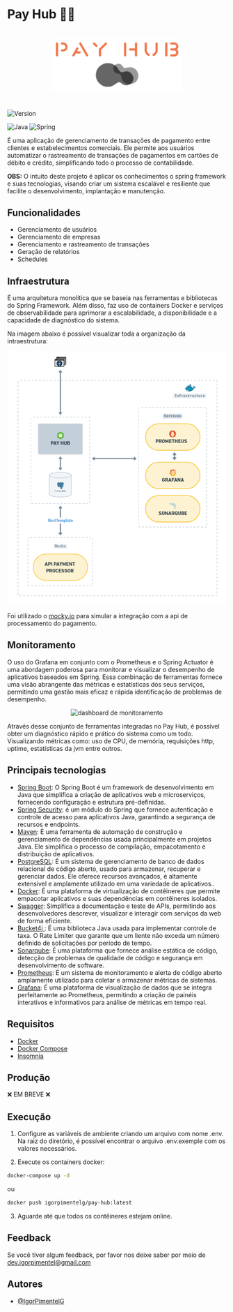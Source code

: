 # Pay Hub ️👨‍💻

#

<p align="center">
  <img src="./docs/logo.png" alt="logo" width="300" />
</p>

#

![Version](https://img.shields.io/badge/version-1.0.0-blue)

![Java](https://img.shields.io/badge/java-%23ED8B00.svg?style=for-the-badge&logo=openjdk&logoColor=white)
![Spring](https://img.shields.io/badge/spring-%236DB33F.svg?style=for-the-badge&logo=spring&logoColor=white)


É uma aplicação de gerenciamento de transações de pagamento entre clientes e estabelecimentos comerciais.
Ele permite aos usuários automatizar o rastreamento de transações de pagamentos em cartões de débito e crédito,
simplificando todo o processo de contabilidade.

**OBS:**
O intuito deste projeto é aplicar os conhecimentos o spring framework e suas tecnologias, visando criar um sistema 
escalável e resiliente que facilite o desenvolvimento, implantação e manutenção.

## Funcionalidades
- Gerenciamento de usuários
- Gerenciamento de empresas
- Gerenciamento e rastreamento de transações
- Geração de relatórios
- Schedules

## Infraestrutura

É uma arquitetura monolítica que se baseia nas ferramentas e bibliotecas do Spring Framework. Além disso, faz uso de 
containers Docker e serviços de observabilidade para aprimorar a escalabilidade, a disponibilidade e a capacidade de 
diagnóstico do sistema.

Na imagem abaixo é possível visualizar toda a organização da intraestrutura:

<p align="center">
  <img src="./docs/infra.png" alt="infra" />
</p>

Foi utilizado o [mocky.io](https://designer.mocky.io/) para simular a integração com a api de processamento do pagamento.

## Monitoramento

O uso do Grafana em conjunto com o Prometheus e o Spring Actuator é uma abordagem poderosa para monitorar e visualizar 
o desempenho de aplicativos baseados em Spring. Essa combinação de ferramentas fornece uma visão abrangente das 
métricas e estatísticas dos seus serviços, permitindo uma gestão mais eficaz e rápida identificação de problemas de desempenho. 

<p align="center">
  <img src="./docs/monitoring.png." alt="dashboard de monitoramento" />
</p>

Através desse conjunto de ferramentas integradas no Pay Hub, é possível obter um diagnóstico rápido e prático do sistema 
como um todo. Visualizando métricas como: uso de CPU, de memória, requisições http, uptime, estatísticas da jvm entre outros. 

## Principais tecnologias
- [Spring Boot](https://spring.io/projects/spring-boot): O Spring Boot é um framework de desenvolvimento em Java que
	simplifica a criação de aplicativos web e microserviços, fornecendo configuração e estrutura pré-definidas.
- [Spring Security](https://spring.io/projects/spring-security): é um módulo do Spring que fornece autenticação e
	controle de acesso para aplicativos Java, garantindo a segurança de recursos e endpoints.
- [Maven](https://maven.apache.org/): É uma ferramenta de automação de construção e gerenciamento de dependências
	usada principalmente em projetos Java. Ele simplifica o processo de compilação, empacotamento e distribuição de aplicativos.
- [PostgreSQL](https://www.postgresql.org/): É um sistema de gerenciamento de banco de dados relacional de código aberto, usado 
  para armazenar, recuperar e gerenciar dados. Ele oferece recursos avançados, é altamente extensível e amplamente 
  utilizado em uma variedade de aplicativos..
- [Docker](https://www.docker.com/): É uma plataforma de virtualização de contêineres que permite empacotar
	aplicativos e suas dependências em contêineres isolados.
- [Swagger](https://swagger.io/): Simplifica a documentação e teste de APIs, permitindo aos desenvolvedores descrever,
	visualizar e interagir com serviços da web de forma eficiente.
- [Bucket4j ](https://github.com/MarcGiffing/bucket4j-spring-boot-starter): É uma biblioteca Java usada para implementar 
  controle de taxa. O Rate Limiter que garante que um liente não exceda um número definido de solicitações por período de tempo.
- [Sonarqube](https://www.sonarsource.com/): É uma plataforma que fornece análise estática de código, detecção de problemas
  de qualidade de código e segurança em desenvolvimento de software.
- [Prometheus](https://prometheus.io/): É um sistema de monitoramento e alerta de código aberto amplamente utilizado 
  para coletar e armazenar métricas de sistemas.
- [Grafana](https://grafana.com/): É uma plataforma de visualização de dados que se integra perfeitamente ao Prometheus,
  permitindo a criação de painéis interativos e informativos para análise de métricas em tempo real.

## Requisitos
- [Docker](https://www.docker.com/)
- [Docker Compose](https://docs.docker.com/compose/)
- [Insomnia](https://insomnia.rest/download)

## Produção
❌ EM BREVE ❌

## Execução

1. Configure as variáveis de ambiente criando um arquivo com nome .env. Na raiz do diretório, é possível encontrar
	 o arquivo .env.exemple com os valores necessários.


2. Execute os containers docker:
```bash
docker-compose up -d
```

ou

```bash
docker push igorpimentelg/pay-hub:latest
```

3. Aguarde até que todos os contêineres estejam online.

## Feedback

Se você tiver algum feedback, por favor nos deixe saber por meio de dev.igorpimentel@gmail.com

## Autores

- [@IgorPimentelG](https://www.github.com/IgorPimentelG)

